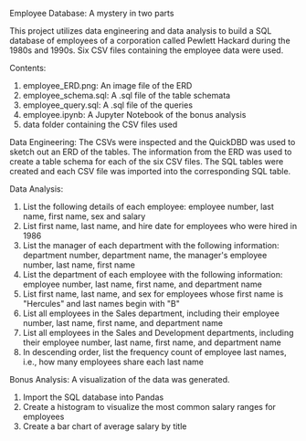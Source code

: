 Employee Database: A mystery in two parts

This project utilizes data engineering and data analysis to build a SQL database of employees of a corporation called Pewlett Hackard during the 1980s and 1990s. Six CSV files containing the employee data were used.

Contents:
1. employee_ERD.png: An image file of the ERD
2. employee_schema.sql: A .sql file of the table schemata
3. employee_query.sql: A .sql file of the queries
4. employee.ipynb: A Jupyter Notebook of the bonus analysis
5. data folder containing the CSV files used

Data Engineering:
The CSVs were inspected and the QuickDBD was used to sketch out an ERD of the tables. The information from the ERD was used to create a table schema for each of the six CSV files. The SQL tables were created and each CSV file was imported into the corresponding SQL table.

Data Analysis:
1. List the following details of each employee: employee number, last name, first name, sex and salary
2. List first name, last name, and hire date for employees who were hired in 1986
3. List the manager of each department with the following information: department number, department name, the manager's employee number, last name, first name
4. List the department of each employee with the following information: employee number, last name, first name, and department name
5. List first name, last name, and sex for employees whose first name is "Hercules" and last names begin with "B"
6. List all employees in the Sales department, including their employee number, last name, first name, and department name
7. List all employees in the Sales and Development departments, including their employee number, last name, first name, and department name
8. In descending order, list the frequency count of employee last names, i.e., how many employees share each last name

Bonus Analysis: A visualization of the data was generated.
1. Import the SQL database into Pandas
2. Create a histogram to visualize the most common salary ranges for employees
3. Create a bar chart of average salary by title
